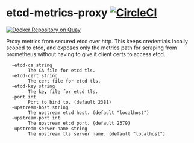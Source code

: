 # etcd-metrics-proxy [![CircleCI](https://circleci.com/gh/roboll/etcd-metrics-proxy.svg?style=svg)](https://circleci.com/gh/roboll/etcd-metrics-proxy)

[![Docker Repository on Quay](https://quay.io/repository/roboll/etcd-metrics-proxy/status "Docker Repository on Quay")](https://quay.io/repository/roboll/etcd-metrics-proxy)

Proxy metrics from secured etcd over http. This keeps credentials locally scoped to etcd, and exposes only the metrics path for scraping from prometheus without having to give it client certs to access etcd.

```
  -etcd-ca string
       	The CA file for etcd tls.
  -etcd-cert string
       	The cert file for etcd tls.
  -etcd-key string
       	The key file for etcd tls.
  -port int
       	Port to bind to. (default 2381)
  -upstream-host string
       	The upstream etcd host. (default "localhost")
  -upstream-port int
       	The upstream etcd port. (default 2379)
  -upstream-server-name string
       	The upstream tls server name. (default "localhost")
```
